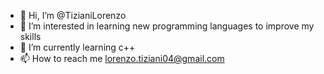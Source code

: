 - 👋 Hi, I’m @TizianiLorenzo
- 👀 I’m interested in learning new programming languages to improve my skills
- 🌱 I’m currently learning c++
- 📫 How to reach me lorenzo.tiziani04@gmail.com

<!---
TizianiLorenzo/TizianiLorenzo is a ✨ special ✨ repository because its `README.md` (this file) appears on your GitHub profile.
You can click the Preview link to take a look at your changes.
--->
